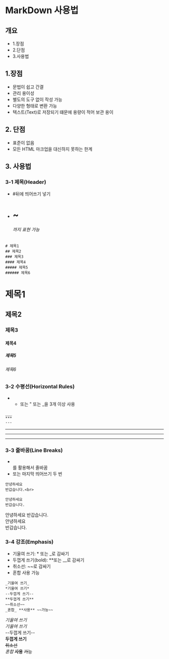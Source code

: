 # MarkDown 사용법
## 개요
- 1.장점
- 2.단점
- 3.사용법

## 1.장점
- 문법이 쉽고 간결
- 관리 용이성
- 별도의 도구 없이 작성 가능
- 다양한 형태로 변환 가능
- 텍스트(Text)로 저장되기 떄문에 용량이 적어 보관 용이  

## 2. 단점
- 표준이 없음
- 모든 HTML 마크업을 대신하지 못하는 한계

## 3. 사용법
### 3-1 제목(Header)
- #뒤에 띄어쓰기 넣기
- <h1>~<h6> 까지 표현 가능
```
# 제목1
## 제목2
### 제목3
#### 제목4
##### 제목5
###### 제목6
```
# 제목1
## 제목2
### 제목3
#### 제목4
##### 제목5
###### 제목6

### 3-2 수평선(Horizontal Rules)
- - 또는 " 또는 _을 3개 이상 사용
```
___
***
---
```
___
***
---
### 3-3 줄바꿈(Line Breaks)
- <br>를 활용해서 줄바꿈
- 또는 마지막 띄어쓰기 두 번
```
안녕하세요
반갑습니다.<br>

안녕하세요
반갑습니다.  
```
안녕하세요
반갑습니다.<br>
안녕하세요  
반갑습니다.  

### 3-4 강조(Emphasis)
- 기울여 쓰기: * 또는 _로 감싸기
- 두껍게 쓰기(bold): **또는 __로 감싸기
- 취소선: ~~로 감싸기
- 혼합 사용 가능
```
_기울여 쓰기_
*기울여 쓰기*
--두껍게 쓰기--
**두껍게 쓰기**
~~취소선~~
_혼합_ **사용** ~~가능~~
```
_기울여 쓰기_  
*기울여 쓰기*  
--두껍게 쓰기--  
**두껍게 쓰기**  
~~취소선~~  
_혼합_ **사용** ~~가능~~  
